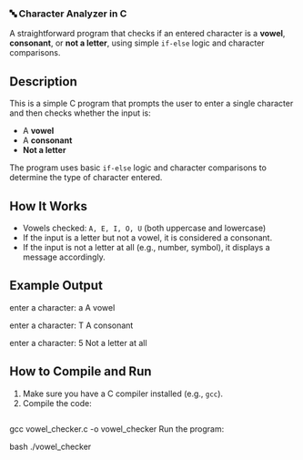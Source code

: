
### 🔤 Character Analyzer in C

A straightforward program that checks if an entered character is a **vowel**, **consonant**, or **not a letter**, using simple `if-else` logic and character comparisons.

## Description
This is a simple C program that prompts the user to enter a single character and then checks whether the input is:

- A **vowel**
- A **consonant**
- **Not a letter**

The program uses basic `if-else` logic and character comparisons to determine the type of character entered.

## How It Works
- Vowels checked: `A, E, I, O, U` (both uppercase and lowercase)
- If the input is a letter but not a vowel, it is considered a consonant.
- If the input is not a letter at all (e.g., number, symbol), it displays a message accordingly.

## Example Output

enter a character: a
A vowel

enter a character: T
A consonant

enter a character: 5
Not a letter at all


## How to Compile and Run
1. Make sure you have a C compiler installed (e.g., `gcc`).
2. Compile the code:
   ```bash
gcc vowel_checker.c -o vowel_checker
Run the program:

bash
./vowel_checker

